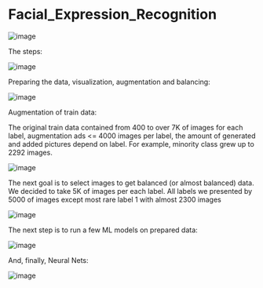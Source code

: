 # Facial_Expression_Recognition



![image](https://drive.google.com/uc?export=view&id=1pxyxyWiPRlpQuAmYSfbzDteNIt7qKg_V)

The steps:

![image](https://drive.google.com/uc?export=view&id=1vjntSNkaeuyZOT1s2c_7iY8GKFTVWep2)

Preparing the data, visualization, augmentation and balancing:

![image](https://drive.google.com/uc?export=view&id=1Tc_httT7uXYTTYaIHbQpv6588BfESUdI)

Augmentation of train data:

The original train data contained from 400 to over 7K of images for each label, augmentation ads <= 4000 images per label, the amount of generated and added pictures depend on label. For example, minority class grew up to 2292 images.

![image](https://drive.google.com/uc?export=view&id=1groGyH0AM4caDUbFX3VRo5eiLVQbg3fk)

The next goal is to select images to get balanced (or almost balanced) data. We decided to take 5K of images per each label. All labels we presented by 5000 of images except most rare label 1 with almost 2300 images

![image](https://drive.google.com/uc?export=view&id=151rOz81xY5jcnW3udZf4Pkdhpu6QALj2)

The next step is to run a few ML models on prepared data:

![image](https://drive.google.com/uc?export=view&id=1LFwmIzFpPljpjcwIZWI4HU7kHMdJ77Ab)

And, finally, Neural Nets:

![image](https://drive.google.com/uc?export=view&id=1MCOjNgwkCy1L4Dbz7BUABIiwkRnHd0nt)
